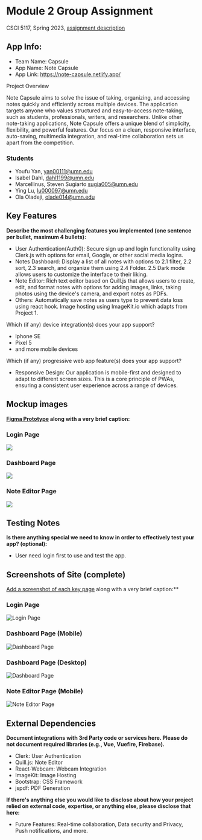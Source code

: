 # Module 2 Group Assignment

CSCI 5117, Spring 2023, [assignment description](https://canvas.umn.edu/courses/355584/pages/project-2)

## App Info:

- Team Name: Capsule
- App Name: Note Capsule
- App Link: https://note-capsule.netlify.app/

Project Overview

Note Capsule aims to solve the issue of taking, organizing, and accessing notes quickly and efficiently across multiple devices. The application targets anyone who values structured and easy-to-access note-taking, such as students, professionals, writers, and researchers. Unlike other note-taking applications, Note Capsule offers a unique blend of simplicity, flexibility, and powerful features. Our focus on a clean, responsive interface, auto-saving, multimedia integration, and real-time collaboration sets us apart from the competition.

### Students

- Youfu Yan, yan00111@umn.edu
- Isabel Dahl, dahl1199@umn.edu
- Marcellinus, Steven Sugiarto sugia005@umn.edu
- Ying Lu, lu000097@umn.edu
- Ola Oladeji, olade014@umn.edu

## Key Features

**Describe the most challenging features you implemented
(one sentence per bullet, maximum 4 bullets):**

- User Authentication(Auth0): Secure sign up and login functionality using Clerk.js with options for email, Google, or other social media logins.
- Notes Dashboard: Display a list of all notes with options to
  2.1 filter, 2.2 sort, 2.3 search, and organize them using 2.4 Folder. 2.5 Dark mode allows users to customize the interface to their liking.
- Note Editor: Rich text editor based on Quill.js that allows users to create, edit, and format notes with options for adding images, links, taking photos using the device's camera, and export notes as PDFs.
- Others: Automatically save notes as users type to prevent data loss using react hook. Image hosting using ImageKit.io which adapts from Project 1.

Which (if any) device integration(s) does your app support?

- Iphone SE
- Pixel 5
- and more mobile devices

Which (if any) progressive web app feature(s) does your app support?

- Responsive Design: Our application is mobile-first and designed to adapt to different screen sizes. This is a core principle of PWAs, ensuring a consistent user experience across a range of devices.

## Mockup images

**[Figma Prototype](https://www.figma.com/file/DR1Oxyx95T2sGyJcsxmc0v/Project2-LoFi?node-id=0%3A1&t=oNErMmuOGw5AKvIc-1) along with a very brief caption:**

### Login Page

![](Mockup/signon_login.png)

### Dashboard Page

![](/Mockup/dashboard.png)

### Note Editor Page

![](/Mockup/edit.png)

## Testing Notes

**Is there anything special we need to know in order to effectively test your app? (optional):**

- User need login first to use and test the app.

## Screenshots of Site (complete)

[Add a screenshot of each key page](https://stackoverflow.com/questions/10189356/how-to-add-screenshot-to-readmes-in-github-repository)
along with a very brief caption:\*\*

### Login Page

![Login Page](/Screenshots/login.png)

### Dashboard Page (Mobile)

![Dashboard Page](/Screenshots/dashboard.png)

### Dashboard Page (Desktop)

![Dashboard Page](/Screenshots/dashboard_desktop.png)

### Note Editor Page (Mobile)

![Note Editor Page](/Screenshots/note.png)

## External Dependencies

**Document integrations with 3rd Party code or services here.
Please do not document required libraries (e.g., Vue, Vuefire, Firebase).**

- Clerk: User Authentication
- Quill.js: Note Editor
- React-Webcam: Webcam Integration
- ImageKit: Image Hosting
- Bootstrap: CSS Framework
- jspdf: PDF Generation

**If there's anything else you would like to disclose about how your project
relied on external code, expertise, or anything else, please disclose that
here:**

- Future Features: Real-time collaboration, Data security and Privacy, Push notifications, and more.

